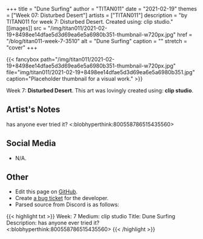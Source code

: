 +++
title =       "Dune Surfing"
author =      "TITAN011"
date =        "2021-02-19"
themes =      ["Week 07: Disturbed Desert"]
artists =     ["TITAN011"]
description = "by TITAN011 for week 7: Disturbed Desert. Created using: clip studio."
[[images]]
      src = "/img/titan011/2021-02-19+8498ee14dfae5d3d69ea6e5a6980b351-thumbnail-w720px.jpg"
      href = "/blog/titan011-week-7-3510"
      alt = "Dune Surfing"
      caption = ""
      stretch = "cover"
+++


{{< fancybox path="/img/titan011/2021-02-19+8498ee14dfae5d3d69ea6e5a6980b351-thumbnail-w720px.jpg" file="img/titan011/2021-02-19+8498ee14dfae5d3d69ea6e5a6980b351.jpg" caption="Placeholder thumbnail for a visual work." >}}


Week 7: **Disturbed Desert**. This art was lovingly created using: **clip studio**.

## Artist's Notes

has anyone ever tried it? <:blobhyperthink:800558786515435560>

## Social Media

- N/A.

## Other

- Edit this page on [GitHub](https://github.com/teaminkling/web-refresh/edit/main/content/blog/titan011-week-7-3510.md).
- Create [a bug ticket](https://github.com/teaminkling/web-refresh/issues/new?assignees=&labels=bug&template=problem-report.md&title=) for the developer.
- Parsed source from Discord is as follows:

{{< highlight txt >}}
Week: 7
Medium: clip studio
Title: Dune Surfing
Description: has anyone ever tried it? <:blobhyperthink:800558786515435560>
{{< /highlight >}}